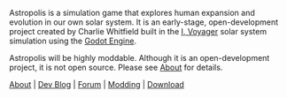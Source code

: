 Astropolis is a simulation game that explores human expansion and evolution in our own solar system. It is an early-stage, open-development project created by Charlie Whitfield built in the [I, Voyager](https://www.ivoyager.dev/) solar system simulation using the [Godot Engine](https://godotengine.org/).

Astropolis will be highly moddable. Although it is an open-development project, it is not open source. Please see [About](https://t2civ.com/about/) for details.

[About](https://t2civ.com/about/) | [Dev Blog](https://t2civ.com/) | [Forum](https://github.com/orgs/t2civ/discussions) | [Modding](https://github.com/t2civ/astropolis_public) | [Download](https://t2civ.com/download/)
